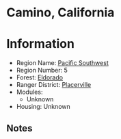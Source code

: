 
Camino, California
==================
  
# Information  
* Region Name: [Pacific Southwest]()  
* Region Number: 5  
* Forest: [Eldorado](http://www.fs.usda.gov/eldorado)  
* Ranger District: [Placerville]()  
* Modules:  
  - Unknown  
* Housing: Unknown  
  
## Notes

